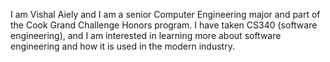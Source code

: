 I am Vishal Aiely and I am a senior Computer Engineering major and part of the Cook Grand Challenge Honors program. I have taken CS340 (software engineering), and I am interested in learning more about software engineering and how it is used in the modern industry.
